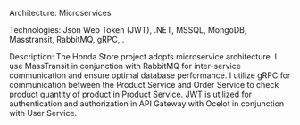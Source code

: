 Architecture: Microservices

Technologies: Json Web Token (JWT), .NET, MSSQL, MongoDB, Masstransit, RabbitMQ, gRPC,..

Description: The Honda Store project adopts microservice architecture. I use MassTransit in conjunction with RabbitMQ for inter-service communication and ensure optimal database performance. I utilize gRPC for communication between the Product Service and Order Service to check product quantity of product in Product Service. JWT is utilized for authentication and authorization in API Gateway with Ocelot in conjunction with User Service. 
